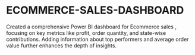 # ECOMMERCE-SALES-DASHBOARD
Created a comprehensive Power BI dashboard for Ecommerce sales , focusing on key metrics like profit, order quantity, and state-wise contributions. Adding information about top performers and average order value further enhances the depth of insights.
